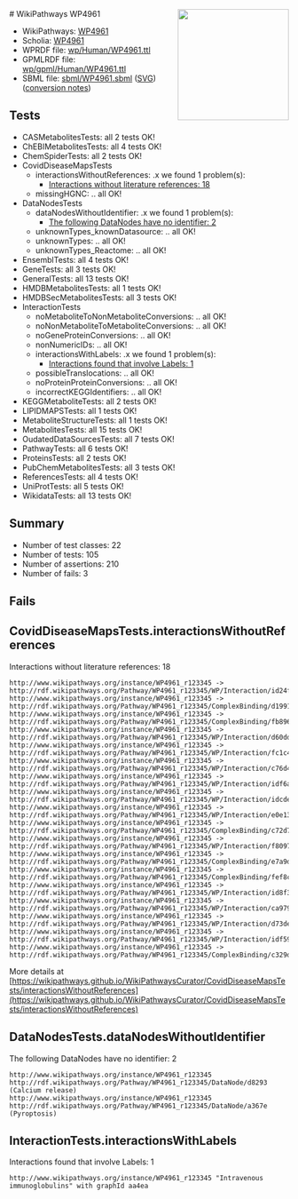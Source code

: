 <img style="float: right; width: 200px" src="../logo.png" />
# WikiPathways WP4961

* WikiPathways: [WP4961](https://identifiers.org/wikipathways:WP4961)
* Scholia: [WP4961](https://scholia.toolforge.org/wikipathways/WP4961)
* WPRDF file: [wp/Human/WP4961.ttl](../wp/Human/WP4961.ttl)
* GPMLRDF file: [wp/gpml/Human/WP4961.ttl](../wp/gpml/Human/WP4961.ttl)
* SBML file: [sbml/WP4961.sbml](../sbml/WP4961.sbml) ([SVG](../sbml/WP4961.svg)) ([conversion notes](../sbml/WP4961.txt))

## Tests
* CASMetabolitesTests: all 2 tests OK!
* ChEBIMetabolitesTests: all 4 tests OK!
* ChemSpiderTests: all 2 tests OK!
* CovidDiseaseMapsTests
    * interactionsWithoutReferences: .x we found 1 problem(s):
        * [Interactions without literature references: 18](#9701cce9)
    * missingHGNC: .. all OK!
* DataNodesTests
    * dataNodesWithoutIdentifier: .x we found 1 problem(s):
        * [The following DataNodes have no identifier: 2](#d2d32fa1)
    * unknownTypes_knownDatasource: .. all OK!
    * unknownTypes: .. all OK!
    * unknownTypes_Reactome: .. all OK!
* EnsemblTests: all 4 tests OK!
* GeneTests: all 3 tests OK!
* GeneralTests: all 13 tests OK!
* HMDBMetabolitesTests: all 1 tests OK!
* HMDBSecMetabolitesTests: all 3 tests OK!
* InteractionTests
    * noMetaboliteToNonMetaboliteConversions: .. all OK!
    * noNonMetaboliteToMetaboliteConversions: .. all OK!
    * noGeneProteinConversions: .. all OK!
    * nonNumericIDs: .. all OK!
    * interactionsWithLabels: .x we found 1 problem(s):
        * [Interactions found that involve Labels: 1](#630d2678)
    * possibleTranslocations: .. all OK!
    * noProteinProteinConversions: .. all OK!
    * incorrectKEGGIdentifiers: .. all OK!
* KEGGMetaboliteTests: all 2 tests OK!
* LIPIDMAPSTests: all 1 tests OK!
* MetaboliteStructureTests: all 1 tests OK!
* MetabolitesTests: all 15 tests OK!
* OudatedDataSourcesTests: all 7 tests OK!
* PathwayTests: all 6 tests OK!
* ProteinsTests: all 2 tests OK!
* PubChemMetabolitesTests: all 3 tests OK!
* ReferencesTests: all 4 tests OK!
* UniProtTests: all 5 tests OK!
* WikidataTests: all 13 tests OK!


## Summary

* Number of test classes: 22
* Number of tests: 105
* Number of assertions: 210
* Number of fails: 3

## Fails

<a name="9701cce9" />

## CovidDiseaseMapsTests.interactionsWithoutReferences

Interactions without literature references: 18
```
http://www.wikipathways.org/instance/WP4961_r123345 -> http://rdf.wikipathways.org/Pathway/WP4961_r123345/WP/Interaction/id24f4b7d4
http://www.wikipathways.org/instance/WP4961_r123345 -> http://rdf.wikipathways.org/Pathway/WP4961_r123345/ComplexBinding/d1991
http://www.wikipathways.org/instance/WP4961_r123345 -> http://rdf.wikipathways.org/Pathway/WP4961_r123345/ComplexBinding/fb896
http://www.wikipathways.org/instance/WP4961_r123345 -> http://rdf.wikipathways.org/Pathway/WP4961_r123345/WP/Interaction/d60dd
http://www.wikipathways.org/instance/WP4961_r123345 -> http://rdf.wikipathways.org/Pathway/WP4961_r123345/WP/Interaction/fc1c4
http://www.wikipathways.org/instance/WP4961_r123345 -> http://rdf.wikipathways.org/Pathway/WP4961_r123345/WP/Interaction/c76d4
http://www.wikipathways.org/instance/WP4961_r123345 -> http://rdf.wikipathways.org/Pathway/WP4961_r123345/WP/Interaction/idf6aa73a2
http://www.wikipathways.org/instance/WP4961_r123345 -> http://rdf.wikipathways.org/Pathway/WP4961_r123345/WP/Interaction/idcde3e513
http://www.wikipathways.org/instance/WP4961_r123345 -> http://rdf.wikipathways.org/Pathway/WP4961_r123345/WP/Interaction/e0e13
http://www.wikipathways.org/instance/WP4961_r123345 -> http://rdf.wikipathways.org/Pathway/WP4961_r123345/ComplexBinding/c72d7
http://www.wikipathways.org/instance/WP4961_r123345 -> http://rdf.wikipathways.org/Pathway/WP4961_r123345/WP/Interaction/f8097
http://www.wikipathways.org/instance/WP4961_r123345 -> http://rdf.wikipathways.org/Pathway/WP4961_r123345/ComplexBinding/e7a9d
http://www.wikipathways.org/instance/WP4961_r123345 -> http://rdf.wikipathways.org/Pathway/WP4961_r123345/ComplexBinding/fef8c
http://www.wikipathways.org/instance/WP4961_r123345 -> http://rdf.wikipathways.org/Pathway/WP4961_r123345/WP/Interaction/id8f3d31d3
http://www.wikipathways.org/instance/WP4961_r123345 -> http://rdf.wikipathways.org/Pathway/WP4961_r123345/WP/Interaction/ca979
http://www.wikipathways.org/instance/WP4961_r123345 -> http://rdf.wikipathways.org/Pathway/WP4961_r123345/WP/Interaction/d73de
http://www.wikipathways.org/instance/WP4961_r123345 -> http://rdf.wikipathways.org/Pathway/WP4961_r123345/WP/Interaction/idf594d3e0
http://www.wikipathways.org/instance/WP4961_r123345 -> http://rdf.wikipathways.org/Pathway/WP4961_r123345/ComplexBinding/c329d
```

More details at [https://wikipathways.github.io/WikiPathwaysCurator/CovidDiseaseMapsTests/interactionsWithoutReferences](https://wikipathways.github.io/WikiPathwaysCurator/CovidDiseaseMapsTests/interactionsWithoutReferences)

<a name="d2d32fa1" />

## DataNodesTests.dataNodesWithoutIdentifier

The following DataNodes have no identifier: 2
```
http://www.wikipathways.org/instance/WP4961_r123345 http://rdf.wikipathways.org/Pathway/WP4961_r123345/DataNode/d8293 (Calcium release)
http://www.wikipathways.org/instance/WP4961_r123345 http://rdf.wikipathways.org/Pathway/WP4961_r123345/DataNode/a367e (Pyroptosis)
```

<a name="630d2678" />

## InteractionTests.interactionsWithLabels

Interactions found that involve Labels: 1
```
http://www.wikipathways.org/instance/WP4961_r123345 "Intravenous
immunoglobulins" with graphId aa4ea
```


